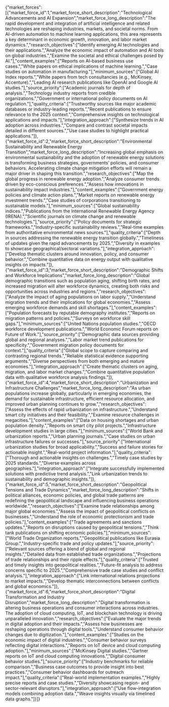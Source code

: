 {"market_forces":[{"market_force_id":1,"market_force_short_description":"Technological Advancements and AI Expansion","market_force_long_description":"The rapid development and integration of artificial intelligence and related technologies are reshaping industries, markets, and societal norms. From AI-driven automation to machine learning applications, this area represents a key determinant in economic growth, innovation, and labor market dynamics.","research_objectives":["Identify emerging AI technologies and their applications.","Analyze the economic impact of automation and AI tools on global industries.","Examine the societal and ethical challenges posed by AI."],"content_examples":["Reports on AI-based business use cases.","White papers on ethical implications of machine learning.","Case studies on automation in manufacturing."],"minimum_sources":["Global AI Index reports.","White papers from tech consultancies (e.g., McKinsey, Accenture).","Leading AI research publications like OpenAI and Google AI studies."],"source_priority":["Academic journals for depth of analysis.","Technology industry reports from credible organizations.","Government or international policy documents on AI regulation."],"quality_criteria":["Trustworthy sources like major academic databases or industry-leading reports.","Recent publications to ensure relevance to the 2025 context.","Comprehensive insights on technological applications and impacts."],"integration_approach":["Synthesize trends in AI adoption across industries.","Compare and contrast societal impacts detailed in different sources.","Use case studies to highlight practical applications."]},{"market_force_id":2,"market_force_short_description":"Environmental Sustainability and Renewable Energy Transition","market_force_long_description":"Increasing global emphasis on environmental sustainability and the adoption of renewable energy solutions is transforming business strategies, governments’ policies, and consumer behaviors. Accelerating climate change mitigation efforts will remain a major driver in shaping this transition.","research_objectives":["Map the global progress in renewable energy adoption.","Analyze consumer trends driven by eco-conscious preferences.","Assess how innovations in sustainability impact industries."],"content_examples":["Government energy policies and climate action plans.","Market reports on renewable energy investment trends.","Case studies of corporations transitioning to sustainable models."],"minimum_sources":["Global sustainability indices.","Publications from the International Renewable Energy Agency (IRENA).","Scientific journals on climate change and renewable technologies."],"source_priority":["Policy documents for strategic frameworks.","Industry-specific sustainability reviews.","Real-time examples from authoritative environmental news sources."],"quality_criteria":["Depth in sources addressing the renewable energy transition globally.","Timeliness of updates given the rapid advancements by 2025.","Diversity in examples to showcase geographical/sectoral variations."],"integration_approach":["Develop thematic clusters around innovation, policy, and consumer behavior.","Combine quantitative data on energy output with qualitative insights on impacts."]},{"market_force_id":3,"market_force_short_description":"Demographic Shifts and Workforce Implications","market_force_long_description":"Global demographic transitions such as population aging, shifting birth rates, and increased migration will alter workforce dynamics, creating both risks and opportunities across industries and regions.","research_objectives":["Analyze the impact of aging populations on labor supply.","Understand migration trends and their implications for global economies.","Assess emerging workforce demands and skill shortages."],"content_examples":["Population forecasts by reputable demography institutes.","Reports on migration patterns and policies.","Surveys on workforce skill gaps."],"minimum_sources":["United Nations population studies.","OECD workforce development publications.","World Economic Forum reports on Future of Work."],"source_priority":["Demographic data sources providing global and regional analyses.","Labor market trend publications for specificity.","Government migration policy documents for context."],"quality_criteria":["Global scope to capture comparing and contrasting regional trends.","Reliable statistical evidence supporting arguments.","Diverse perspectives from both emerging and mature economies."],"integration_approach":["Create thematic clusters on aging, migration, and labor market changes.","Combine quantitative population data with qualitative workforce analysis findings."]},{"market_force_id":4,"market_force_short_description":"Urbanization and Infrastructure Challenges","market_force_long_description":"As urban populations increase globally, particularly in emerging economies, the demand for sustainable infrastructure, efficient resource allocation, and improved urban planning continues to grow.","research_objectives":["Assess the effects of rapid urbanization on infrastructure.","Understand smart city initiatives and their feasibility.","Examine resource challenges in megacities."],"content_examples":["Data on housing shortages and urban population density.","Reports on smart city pilot projects.","Infrastructure development studies in large cities."],"minimum_sources":["World Bank and urbanization reports.","Urban planning journals.","Case studies on urban infrastructure failures or successes."],"source_priority":["International urbanization studies for broad applicability.","Success and failure stories for actionable insight.","Real-world project information."],"quality_criteria":["Thorough and actionable insights on challenges.","Timely case studies by 2025 standards.","Diverse examples across geographies."],"integration_approach":["Integrate successfully implemented solutions with predictive trend analysis.","Link urbanization trends to sustainability and demographic insights."]},{"market_force_id":5,"market_force_short_description":"Geopolitical Tensions and Trade Dynamics","market_force_long_description":"Shifts in political alliances, economic policies, and global trade patterns are redefining the geopolitical landscape and influencing business operations worldwide.","research_objectives":["Examine trade relationships among major global economies.","Assess the impact of geopolitical conflicts on businesses.","Understand the role of economic protectionism and trade policies."],"content_examples":["Trade agreements and sanctions updates.","Reports on disruptions caused by geopolitical tensions.","Think tank publications on shifting economic policies."],"minimum_sources":["World Trade Organization reports.","Geopolitical publications like Eurasia Group.","Industry-specific trade and policy updates."],"source_priority":["Relevant sources offering a blend of global and regional insights.","Detailed data from established trade organizations.","Projections of trade relationships and their ripple effects."],"quality_criteria":["Trusted and timely insights into geopolitical realities.","Future-fit analysis to address concerns specific to 2025.","Comprehensive trade case studies and conflict analysis."],"integration_approach":["Link international relations projections to market impacts.","Develop thematic interconnections between conflicts and global economics."]},{"market_force_id":6,"market_force_short_description":"Digital Transformation and Industry Disruption","market_force_long_description":"Digital transformation is altering business operations and consumer interactions across industries. The adoption of cloud computing, IoT, and blockchain technology is driving unparalleled innovation.","research_objectives":["Evaluate the major trends in digital adoption and their impacts.","Assess how businesses are reshaping operations through digital tools.","Understand consumer behavior changes due to digitization."],"content_examples":["Studies on the economic impact of digital industries.","Consumer behavior surveys reflecting digital interactions.","Reports on IoT device and cloud computing adoption."],"minimum_sources":["McKinsey Digital studies.","Gartner reports on IoT and cloud computing innovations.","Digital consumer behavior studies."],"source_priority":["Industry benchmarks for reliable comparison.","Business case outcomes to provide insight into best practices.","Consumer behavior dashboards for outreach impact."],"quality_criteria":["Real-world implementation examples.","Highly precise reports and case studies.","Diversity showcasing region- and sector-relevant disruptors."],"integration_approach":["Use flow-integration models combining adoption data.","Weave insights visually via timelined data graphs."]}]}